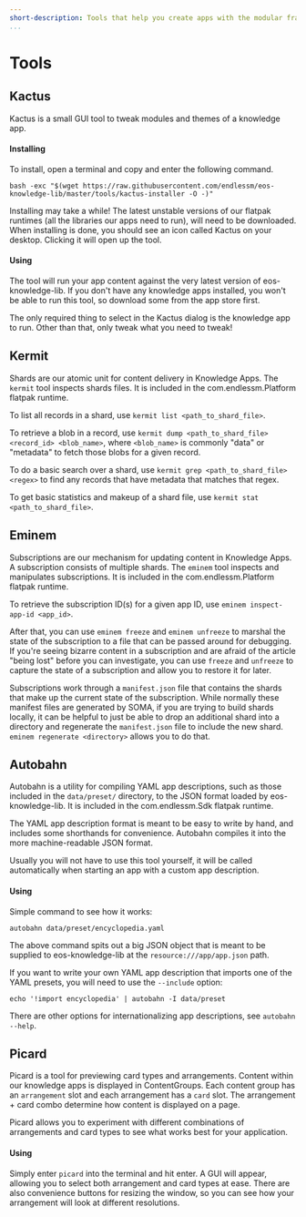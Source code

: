 ```yaml
---
short-description: Tools that help you create apps with the modular framework
...
```

Tools
=====

Kactus
------
Kactus is a small GUI tool to tweak modules and themes of a knowledge
app.

#### Installing
To install, open a terminal and copy and enter the following command.
```
bash -exc "$(wget https://raw.githubusercontent.com/endlessm/eos-knowledge-lib/master/tools/kactus-installer -O -)"
```
Installing may take a while! The latest unstable versions of our flatpak
runtimes (all the libraries our apps need to run), will need to be downloaded.
When installing is done, you should see an icon called Kactus on your
desktop. Clicking it will open up the tool.

#### Using
The tool will run your app content against the very latest version of
eos-knowledge-lib. If you don't have any knowledge apps installed, you won't
be able to run this tool, so download some from the app store first.

The only required thing to select in the Kactus dialog is the knowledge
app to run. Other than that, only tweak what you need to tweak!

Kermit
------
Shards are our atomic unit for content delivery in Knowledge Apps. The `kermit` tool
inspects shards files. It is included in the com.endlessm.Platform flatpak runtime.

To list all records in a shard, use `kermit list <path_to_shard_file>`.

To retrieve a blob in a record, use `kermit dump <path_to_shard_file> <record_id> <blob_name>`,
where `<blob_name>` is commonly "data" or "metadata" to fetch those blobs for a given record.

To do a basic search over a shard, use `kermit grep <path_to_shard_file> <regex>` to
find any records that have metadata that matches that regex.

To get basic statistics and makeup of a shard file, use `kermit stat <path_to_shard_file>`.

Eminem
------
Subscriptions are our mechanism for updating content in Knowledge Apps. A subscription
consists of multiple shards. The `eminem` tool inspects and manipulates subscriptions.
It is included in the com.endlessm.Platform flatpak runtime.

To retrieve the subscription ID(s) for a given app ID, use `eminem inspect-app-id <app_id>`.

After that, you can use `eminem freeze` and `eminem unfreeze` to marshal the state of
the subscription to a file that can be passed around for debugging. If you're seeing
bizarre content in a subscription and are afraid of the article "being lost" before you
can investigate, you can use `freeze` and `unfreeze` to capture the state of a subscription
and allow you to restore it for later.

Subscriptions work through a `manifest.json` file that contains the shards that make up
the current state of the subscription. While normally these manifest files are generated
by SOMA, if you are trying to build shards locally, it can be helpful to just be able to
drop an additional shard into a directory and regenerate the `manifest.json` file to include
the new shard. `eminem regenerate <directory>` allows you to do that.

Autobahn
--------
Autobahn is a utility for compiling YAML app descriptions, such as those included in the `data/preset/` directory, to the JSON format loaded by eos-knowledge-lib.
It is included in the com.endlessm.Sdk flatpak runtime.

The YAML app description format is meant to be easy to write by hand, and includes some shorthands for convenience.
Autobahn compiles it into the more machine-readable JSON format.

Usually you will not have to use this tool yourself, it will be called automatically when starting an app with a custom app description.

#### Using
Simple command to see how it works:
```
autobahn data/preset/encyclopedia.yaml
```
The above command spits out a big JSON object that is meant to be supplied to eos-knowledge-lib at the `resource:///app/app.json` path.

If you want to write your own YAML app description that imports one of the YAML presets, you will need to use the `--include` option:
```
echo '!import encyclopedia' | autobahn -I data/preset
```

There are other options for internationalizing app descriptions, see `autobahn --help`.

Picard
------
Picard is a tool for previewing card types and arrangements. Content within our
knowledge apps is displayed in ContentGroups. Each content group has an
`arrangement` slot and each arrangement has a `card` slot. The arrangement +
card combo determine how content is displayed on a page.

Picard allows you to experiment with different combinations of arrangements
and card types to see what works best for your application.

#### Using

Simply enter `picard` into the terminal and hit enter. A GUI will appear,
allowing you to select both arrangement and card types at ease. There are also
convenience buttons for resizing the window, so you can see how your
arrangement will look at different resolutions.
